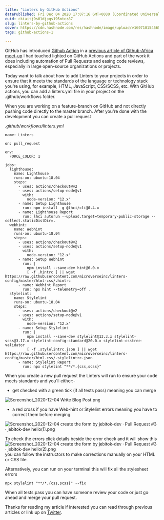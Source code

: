 ```yaml
---
title: "Linters by GitHub Actions"
datePublished: Fri Dec 04 2020 17:07:16 GMT+0000 (Coordinated Universal Time)
cuid: ckiaitj9s01djpqs195ntcz87
slug: linters-by-github-actions
cover: https://cdn.hashnode.com/res/hashnode/image/upload/v1607101545657/Zq_cDpToL.png
tags: github-actions-1

---
```


GitHub has introduced [Github Action](https://github.com/features/actions) in a [previous article of Github-Africa meet-up](https://jebitok.hashnode.dev/octobers-github-africa-virtual-meetup-ckgpjenz207ydncs1gauq41pf) I had touched lighted on GitHub Actions and part of the work it does including automation of Pull Requests and easing code reviews, especially in large open-source organizations or projects.

Today want to talk about how to add Linters to your projects in order to ensure that it meets the standards of the language or technology stack you're using, for example, HTML, JavaScript, CSS/SCSS, etc. With GitHub actions, you can add a linters.yml file in your project on the .github/workflows folder. 

When you are working on a feature-branch on GitHub and not directly pushing code directly to the master branch. After you're done with the development you can create a pull request

*.github/workflows/linters.yml*

```
name: Linters

on: pull_request

env:
  FORCE_COLOR: 1

jobs:
  lighthouse:
    name: Lighthouse
    runs-on: ubuntu-18.04
    steps:
      - uses: actions/checkout@v2
      - uses: actions/setup-node@v1
        with:
          node-version: "12.x"
      - name: Setup Lighthouse
        run: npm install -g @lhci/cli@0.4.x
      - name: Lighthouse Report
        run: lhci autorun --upload.target=temporary-public-storage --collect.staticDistDir=.
  webhint:
    name: Webhint
    runs-on: ubuntu-18.04
    steps:
      - uses: actions/checkout@v2
      - uses: actions/setup-node@v1
        with:
          node-version: "12.x"
      - name: Setup Webhint
        run: |
          npm install --save-dev hint@6.0.x
          [ -f .hintrc ] || wget https://raw.githubusercontent.com/microverseinc/linters-config/master/html-css/.hintrc
      - name: Webhint Report
        run: npx hint --telemetry=off .
  stylelint:
    name: Stylelint
    runs-on: ubuntu-18.04
    steps:
      - uses: actions/checkout@v2
      - uses: actions/setup-node@v1
        with:
          node-version: "12.x"
      - name: Setup Stylelint
        run: |
          npm install --save-dev stylelint@13.3.x stylelint-scss@3.17.x stylelint-config-standard@20.0.x stylelint-csstree-validator
          [ -f .stylelintrc.json ] || wget https://raw.githubusercontent.com/microverseinc/linters-config/master/html-css/.stylelintrc.json
      - name: Stylelint Report
        run: npx stylelint "**/*.{css,scss}"
``` 
When you create a new pull request the Linters will run to ensure your code meets standards and you'll either:-
- get checked with a green tick (if all tests pass) meaning you can merge 

![Screenshot_2020-12-04 Write Blog Post.png](https://cdn.hashnode.com/res/hashnode/image/upload/v1607101068026/O8axTip3G.png)
- a red cross if you have Web-hint or Stylelint errors meaning you have to correct them before merging 


![Screenshot_2020-12-04 create the form by jebitok-dev · Pull Request #3 · jebitok-dev hello(1).png](https://cdn.hashnode.com/res/hashnode/image/upload/v1607100577037/8RsK702NA.png)

To check the errors click details beside the error check and it will show this 
![Screenshot_2020-12-04 create the form by jebitok-dev · Pull Request #3 · jebitok-dev hello(2).png](https://cdn.hashnode.com/res/hashnode/image/upload/v1607100635526/ViAcOGV9d.png)
you can follow the instructors to make corrections manually on your HTML or CSS file.

Alternatively, you can run on your terminal this will fix all the stylesheet errors

```
npx stylelint "**/*.{css,scss}" --fix
``` 
When all tests pass you can have someone review your code or just go ahead and merge your pull request. 

Thanks for reading my article if interested you can read through previous articles or link up on [Twitter](https://twitter.com/Jsebitok).